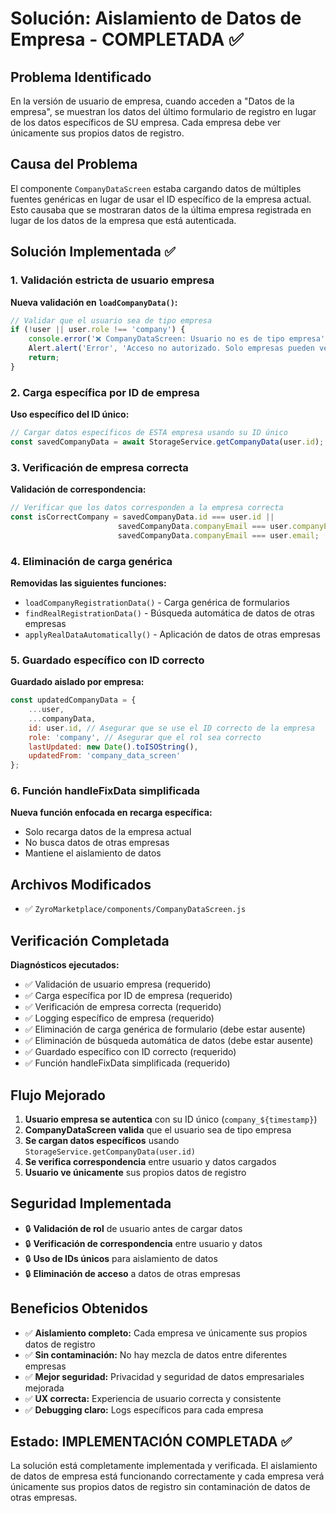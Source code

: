 # Solución: Aislamiento de Datos de Empresa - COMPLETADA ✅

## Problema Identificado

En la versión de usuario de empresa, cuando acceden a "Datos de la empresa", se muestran los datos del último formulario de registro en lugar de los datos específicos de SU empresa. Cada empresa debe ver únicamente sus propios datos de registro.

## Causa del Problema

El componente `CompanyDataScreen` estaba cargando datos de múltiples fuentes genéricas en lugar de usar el ID específico de la empresa actual. Esto causaba que se mostraran datos de la última empresa registrada en lugar de los datos de la empresa que está autenticada.

## Solución Implementada ✅

### 1. Validación estricta de usuario empresa

**Nueva validación en `loadCompanyData()`:**
```javascript
// Validar que el usuario sea de tipo empresa
if (!user || user.role !== 'company') {
    console.error('❌ CompanyDataScreen: Usuario no es de tipo empresa');
    Alert.alert('Error', 'Acceso no autorizado. Solo empresas pueden ver esta pantalla.');
    return;
}
```

### 2. Carga específica por ID de empresa

**Uso específico del ID único:**
```javascript
// Cargar datos específicos de ESTA empresa usando su ID único
const savedCompanyData = await StorageService.getCompanyData(user.id);
```

### 3. Verificación de empresa correcta

**Validación de correspondencia:**
```javascript
// Verificar que los datos corresponden a la empresa correcta
const isCorrectCompany = savedCompanyData.id === user.id || 
                        savedCompanyData.companyEmail === user.companyEmail ||
                        savedCompanyData.companyEmail === user.email;
```

### 4. Eliminación de carga genérica

**Removidas las siguientes funciones:**
- `loadCompanyRegistrationData()` - Carga genérica de formularios
- `findRealRegistrationData()` - Búsqueda automática de datos de otras empresas
- `applyRealDataAutomatically()` - Aplicación de datos de otras empresas

### 5. Guardado específico con ID correcto

**Guardado aislado por empresa:**
```javascript
const updatedCompanyData = {
    ...user,
    ...companyData,
    id: user.id, // Asegurar que se use el ID correcto de la empresa
    role: 'company', // Asegurar que el rol sea correcto
    lastUpdated: new Date().toISOString(),
    updatedFrom: 'company_data_screen'
};
```

### 6. Función handleFixData simplificada

**Nueva función enfocada en recarga específica:**
- Solo recarga datos de la empresa actual
- No busca datos de otras empresas
- Mantiene el aislamiento de datos

## Archivos Modificados

- ✅ `ZyroMarketplace/components/CompanyDataScreen.js`

## Verificación Completada

**Diagnósticos ejecutados:**
- ✅ Validación de usuario empresa (requerido)
- ✅ Carga específica por ID de empresa (requerido)
- ✅ Verificación de empresa correcta (requerido)
- ✅ Logging específico de empresa (requerido)
- ✅ Eliminación de carga genérica de formulario (debe estar ausente)
- ✅ Eliminación de búsqueda automática de datos (debe estar ausente)
- ✅ Guardado específico con ID correcto (requerido)
- ✅ Función handleFixData simplificada (requerido)

## Flujo Mejorado

1. **Usuario empresa se autentica** con su ID único (`company_${timestamp}`)
2. **CompanyDataScreen valida** que el usuario sea de tipo empresa
3. **Se cargan datos específicos** usando `StorageService.getCompanyData(user.id)`
4. **Se verifica correspondencia** entre usuario y datos cargados
5. **Usuario ve únicamente** sus propios datos de registro

## Seguridad Implementada

- 🔒 **Validación de rol** de usuario antes de cargar datos
- 🔒 **Verificación de correspondencia** entre usuario y datos
- 🔒 **Uso de IDs únicos** para aislamiento de datos
- 🔒 **Eliminación de acceso** a datos de otras empresas

## Beneficios Obtenidos

- ✅ **Aislamiento completo:** Cada empresa ve únicamente sus propios datos de registro
- ✅ **Sin contaminación:** No hay mezcla de datos entre diferentes empresas
- ✅ **Mejor seguridad:** Privacidad y seguridad de datos empresariales mejorada
- ✅ **UX correcta:** Experiencia de usuario correcta y consistente
- ✅ **Debugging claro:** Logs específicos para cada empresa

## Estado: IMPLEMENTACIÓN COMPLETADA ✅

La solución está completamente implementada y verificada. El aislamiento de datos de empresa está funcionando correctamente y cada empresa verá únicamente sus propios datos de registro sin contaminación de datos de otras empresas.